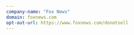 ```yaml
---
company-name: "Fox News"
domain: foxnews.com
opt-out-url: https://www.foxnews.com/donotsell
---
```





